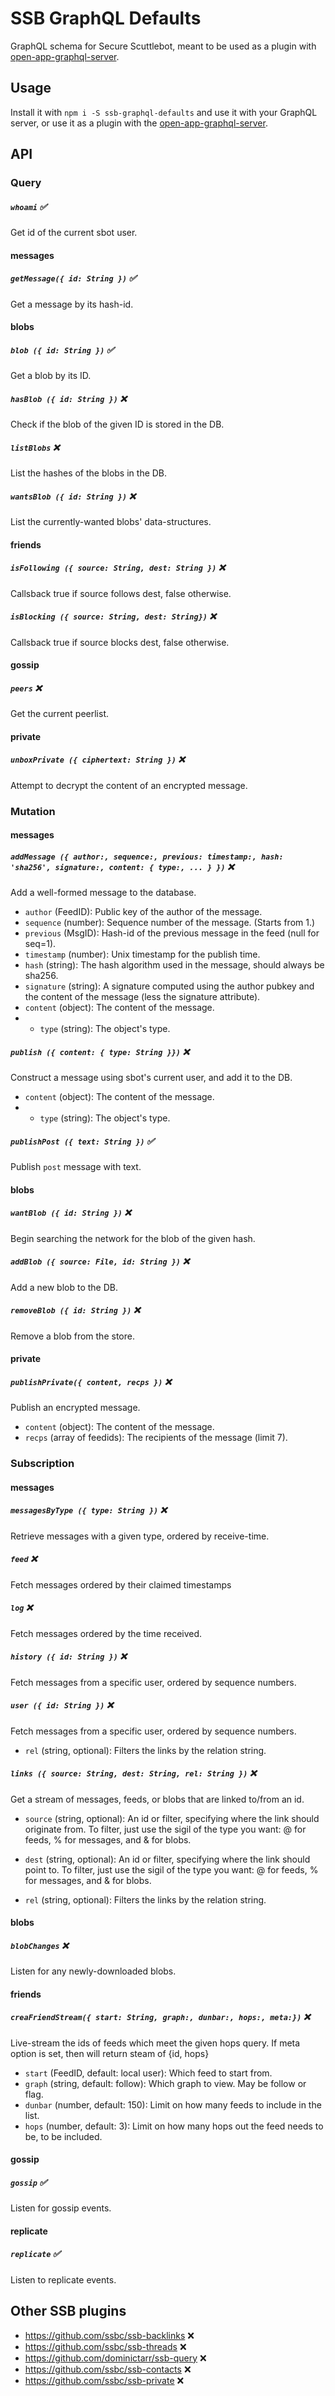 # SSB GraphQL Defaults

GraphQL schema for Secure Scuttlebot, meant to be used as a plugin with [open-app-graphql-server](https://github.com/open-app/open-app-graphql-server).

## Usage

Install it with `npm i -S ssb-graphql-defaults` and use it with your GraphQL server, or use it as a plugin with the [open-app-graphql-server](https://github.com/open-app/open-app-graphql-server).

## API

### Query

##### `whoami` :white_check_mark:
Get id of the current sbot user.

#### messages

##### `getMessage({ id: String })` :white_check_mark:
Get a message by its hash-id.


#### blobs

##### `blob ({ id: String })` :white_check_mark:
Get a blob by its ID.

##### `hasBlob ({ id: String })` :x:
Check if the blob of the given ID is stored in the DB.

##### `listBlobs` :x:
List the hashes of the blobs in the DB.

##### `wantsBlob ({ id: String })` :x:
List the currently-wanted blobs' data-structures.

#### friends

##### `isFollowing ({ source: String, dest: String })` :x:
Callsback true if source follows dest, false otherwise.

##### `isBlocking ({ source: String, dest: String})` :x:
Callsback true if source blocks dest, false otherwise.

#### gossip

##### `peers` :x:
Get the current peerlist.

#### private

##### `unboxPrivate ({ ciphertext: String })` :x:
Attempt to decrypt the content of an encrypted message.

### Mutation

#### messages

##### `addMessage ({ author:, sequence:, previous: timestamp:, hash: 'sha256', signature:, content: { type:, ... } })` :x:
Add a well-formed message to the database.

- `author` (FeedID): Public key of the author of the message.
- `sequence` (number): Sequence number of the message. (Starts from 1.)
- `previous` (MsgID): Hash-id of the previous message in the feed (null for seq=1).
- `timestamp` (number): Unix timestamp for the publish time.
- `hash` (string): The hash algorithm used in the message, should always be sha256.
- `signature` (string): A signature computed using the author pubkey and the content of the message (less the signature attribute).
- `content` (object): The content of the message.
- - `type` (string): The object's type.

##### `publish ({ content: { type: String }})` :x:
Construct a message using sbot's current user, and add it to the DB.

- `content` (object): The content of the message.
- - `type` (string): The object's type.

##### `publishPost ({ text: String })` :white_check_mark:
Publish `post` message with text.

#### blobs

##### `wantBlob ({ id: String })` :x:
Begin searching the network for the blob of the given hash.

##### `addBlob ({ source: File, id: String })` :x:
Add a new blob to the DB.

##### `removeBlob ({ id: String })` :x:
Remove a blob from the store.

#### private

##### `publishPrivate({ content, recps })` :x:
Publish an encrypted message.

- `content` (object): The content of the message.
- `recps` (array of feedids): The recipients of the message (limit 7).

### Subscription

#### messages

##### `messagesByType ({ type: String })` :x:
Retrieve messages with a given type, ordered by receive-time.

##### `feed` :x:
Fetch messages ordered by their claimed timestamps

##### `log` :x:
Fetch messages ordered by the time received.

##### `history ({ id: String })` :x:
Fetch messages from a specific user, ordered by sequence numbers.

##### `user ({ id: String })` :x:
Fetch messages from a specific user, ordered by sequence numbers.

- `rel` (string, optional): Filters the links by the relation string.

##### `links ({ source: String, dest: String, rel: String })` :x:
Get a stream of messages, feeds, or blobs that are linked to/from an id.

- `source` (string, optional): An id or filter, specifying where the link should originate from. To filter, just use the sigil of the type you want: @ for feeds, % for messages, and & for blobs.
- `dest` (string, optional): An id or filter, specifying where the link should point to. To filter, just use the sigil of the type you want: @ for feeds, % for messages, and & for blobs.

- `rel` (string, optional): Filters the links by the relation string.


#### blobs

##### `blobChanges` :x:
Listen for any newly-downloaded blobs.

#### friends

##### `creaFriendStream({ start: String, graph:, dunbar:, hops:, meta:})` :x:
Live-stream the ids of feeds which meet the given hops query. If meta option is set, then will return steam of {id, hops}

- `start` (FeedID, default: local user): Which feed to start from.
- `graph` (string, default: follow): Which graph to view. May be follow or flag.
- `dunbar` (number, default: 150): Limit on how many feeds to include in the list.
- `hops` (number, default: 3): Limit on how many hops out the feed needs to be, to be included.

#### gossip

##### `gossip` :white_check_mark:
Listen for gossip events.

#### replicate

##### `replicate` :white_check_mark:
Listen to replicate events.

## Other SSB plugins

- https://github.com/ssbc/ssb-backlinks :x:
- https://github.com/ssbc/ssb-threads :x:
- https://github.com/dominictarr/ssb-query :x:
- https://github.com/ssbc/ssb-contacts :x:
- https://github.com/ssbc/ssb-private :x: